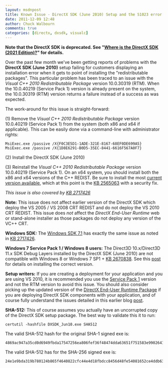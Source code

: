 ```yaml
---
layout: msdnpost
title: Known Issue - DirectX SDK (June 2010) Setup and the S1023 error
date: 2011-12-09 12:48
author: Chuck Walbourn
comments: true
categories: [directx, dxsdk, visualc]
---
```

<strong>Note that the DirectX SDK is deprecated. See "<a href="https://aka.ms/dxsdk">Where is the DirectX SDK (2021 Edition)?</a>" for details.</strong>

Over the past few month we've been getting reports of problems with the <strong>DirectX SDK (June 2010)</strong> setup failing for customers displaying an installation error when it gets to point of installing the "redistributable packages". This particular problem has been traced to an issue with the <em>Visual C++ 2010 Redistributable Package</em> version 10.0.30319 (RTM). When the 10.0.40219 (Service Pack 1) version is already present on the system, the 10.0.30319 (RTM) version returns a failure instead of a success as was expected.
<!--more-->

The work-around for this issue is straight-forward:

(1) Remove the <em>Visual C++ 2010 Redistributable Package</em> version 10.0.40219 (Service Pack 1) from the system (both x86 and x64 if applicable). This can be easily done via a command-line with administrator rights:

```
MsiExec.exe /passive /X{F0C3E5D1-1ADE-321E-8167-68EF0DE699A5}
MsiExec.exe /passive /X{1D8E6291-B0D5-35EC-8441-6616F567A0F7}
```

(2) Install the DirectX SDK (June 2010)

(3) Reinstall the <em>Visual C++ 2010 Redistributable Package</em> version 10.0.40219 (Service Pack 1). On an x64 system, you should install both the x86 and x64 versions of the C++ REDIST. Be sure to install the most <a href="http://www.microsoft.com/download/en/details.aspx?displaylang=en&id=26999">current version available</a>, which at this point is the <a href="http://support.microsoft.com/kb/2565063">KB 2565063</a> with a security fix.

<em>This issue is also covered by <a href="http://support.microsoft.com/kb/2728613">KB 2717426</a></em>

<strong>Note:</strong> This issue does not affect earlier version of the DirectX SDK which deploy the VS 2005 / VS 2008 CRT REDIST and do not deploy the VS 2010 CRT REDIST. This issue does <em>not</em> affect the <em>DirectX End-User Runtime</em> web or stand-alone installer as those packages do not deploy any version of the VC++ CRT.

<strong>Windows SDK:</strong> The <a href="https://walbourn.github.io/windows-sdk-7-1/">Windows SDK 7.1</a> has exactly the same issue as noted in <a href="http://support.microsoft.com/kb/2717426">KB 2717426</a>.

<strong>Windows 7 Service Pack 1 / Windows 8 users:</strong> The Direct3D 10.x/Direct3D 11.x SDK Debug Layers installed by the DirectX SDK (June 2010) are not compatible with Windows 8 or Windows 7 SP1 + <a href="http://support.microsoft.com/kb/2670838">KB 2670838</a>. See this <a href="https://walbourn.github.io/directx-11-1-and-windows-7-update/">post</a> for details on installing the correct version.

<strong>Setup writers:</strong> If you are creating a deployment for your application and you are using VS 2010, it is recommended you use the <a href="https://walbourn.github.io/visual-studio-2010-service-pack-1/">Service Pack 1</a> version and not the RTM version to avoid this issue. You should also consider picking up the updated version of the <a href="https://walbourn.github.io/dxsetup-update/">DirectX End-User Runtime Package</a> if you are deploying DirectX SDK components with your application, and of course fully understand the issues detailed in this earlier blog <a href="https://walbourn.github.io/not-so-direct-setup/">post</a>.


<strong>SHA-512:</strong> This of course assumes you actually have an uncorrupted copy of the DirectX SDK setup package. The best way to validate this it to run:

```
certutil -hashfile DXSDK_Jun10.exe SHA512
```

The valid SHA-512 hash for the original SHA-1 signed exe is:

```
4869ac947a35cd0d6949fbda17547256ea806fef36f48474dda63651f751583e9902641087250b6e8ccabaab85e51effccd9235dc6cdf64e21ec2b298227fe19
```

The valid SHA-512 has for the SHA-256 signed exe is:

```
24e1e9bda319b780124b865f4640822cfc44e4d18fbdcc8456d48fe54081652ce4ddb63d3bd8596351057cbae50fc824b8297e99f0f7c97547153162562ba73f
```
